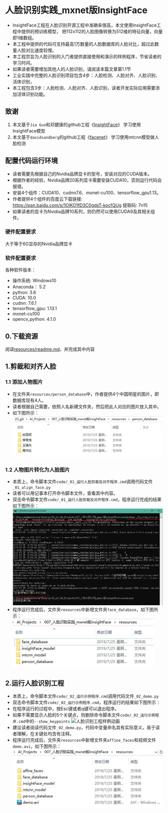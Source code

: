 # 人脸识别实践_mxnet版InsightFace
* InsightFace工程在人脸识别开源工程中准确率很高，本文使用InsightFace工程中提供的预训练模型，
把112x112的人脸图像转换为512维的特征向量，向量即1维数组。
* 本工程中提供的代码可支持最高1万数量的人脸数据库的人脸对比，超过此数量人脸对比速度较慢。
* 本工程宗旨为人脸识别的入门者提供直接使用和演示的样例程序，节省读者的学习时间。
* 如果读者需要增加其他人的人脸识别，请阅读本篇文章第1.1节
* 工业实践中完整的人脸识别项目包含4步：人脸检测、人脸对齐、人脸识别、活体识别，
* 本工程包含3步：人脸检测、人脸对齐、人脸识别，读者开发实际应用需要添加活体识别功能。

## 致谢
1. 本文基于`Jia Guo`和邓健康的github工程《[InsightFace](https://github.com/deepinsight/insightface)》 学习使用InsightFace模型
2. 本文基于`davidsandberg`的github工程《[facenet](https://github.com/davidsandberg/facenet)》 学习使用mtcnn模型做人脸检测

## 配置代码运行环境
* 读者需要先根据自己的Nvidia品牌显卡的型号，安装对应的CUDA版本。
* 根据作者的经验，Nvidia品牌20系列显卡需要安装CUDA10，否则运行代码会报错。
* 安装4个组件：CUDA10、cudnn7.6、mxnet-cu100、tensorflow_gpu1.13。
* 作者提供4个组件的百度云下载链接: https://pan.baidu.com/s/1OlKO1fD3C0gdsT-kocfQUg 提取码: 7n15
* 如果读者的显卡为Nvidia品牌10系列，则仍然可以使用CUDA9及其相关组件。

### 硬件配置要求
大于等于6G显存的Nvidia品牌显卡

### 软件配置要求
各种软件版本：
* 操作系统: Windows10
* Anaconda： 5.2
* python: 3.6
* CUDA: 10.0
* cudnn: 7.6.1
* tensorflow_gpu: 1.13.1
* mxnet-cu100
* opencv_python: 4.1.0

## 0.下载资源
阅读[resources/readme.md](resources/)，并完成其中内容

## 1.剪裁和对齐人脸

### 1.1 添加人物图片
* 在文件夹`resources/person_database`中，作者提供4个中国明星的图片，即数据库现有4人。
* 读者根据自己需要，依照人名新建文件夹，然后把此人对应的图片放入其中。
* 如下图所示：
![人物文件夹截图](markdown_images/01.jpg)

### 1.2 人物图片转化为人脸图片
* 本质上，命令脚本文件`code/_01_运行人脸剪裁及对齐程序.cmd`调用代码文件`_01_align_face.py`
* 读者可以用记事本打开命令脚本文件，查看其中内容。
* 双击命令脚本文件`code/_01_运行人脸剪裁及对齐程序.cmd`，程序运行完成的结果如下图所示：
![剪裁和对齐人脸截图](markdown_images/02.jpg)
* 程序运行完成后，文件夹`resources`中新增文件夹`face_database`，如下图所示：
![文件夹截图_1](markdown_images/04.jpg)

## 2.运行人脸识别工程
* 本质上，命令脚本文件`code/_02_运行示例程序.cmd`调用代码文件`_02_demo.py`
* 双击命令脚本文件`code/_02_运行示例程序.cmd`，程序运行的结果如下图所示：
* 在程序运行的过程中，按Esc键或者q键可以退出程序。
* 如果不需要显示人脸的5个关键点，则删除命令脚本文件`code/_02_运行示例程序.cmd`中的`--show_keypoints`
![人脸识别工程样例动画](markdown_images/03.gif)
* 建议读者阅读代码文件`_02_demo.py`，代码中变量命名具有实际意义，易于读者理解，在关键处均含有注释。
* 程序运行完成后，文件夹`resources`中新增文件夹`affine_faces`和视频文件`demo.avi`，如下图所示：
![文件夹截图_2](markdown_images/05.jpg)